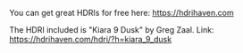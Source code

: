 You can get great HDRIs for free here: https://hdrihaven.com

The HDRI included is "Kiara 9 Dusk" by Greg Zaal.
Link: https://hdrihaven.com/hdri/?h=kiara_9_dusk
